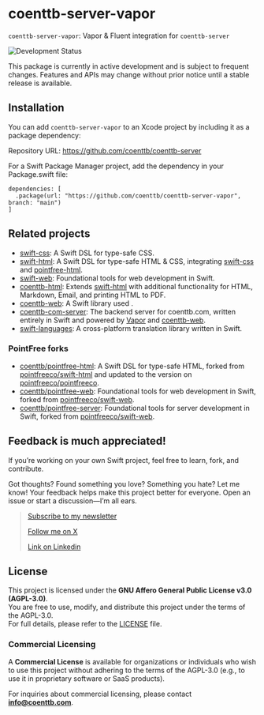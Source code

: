 # coenttb-server-vapor

`coenttb-server-vapor`: Vapor & Fluent integration for `coenttb-server`

![Development Status](https://img.shields.io/badge/status-active--development-blue.svg)

This package is currently in active development and is subject to frequent changes. Features and APIs may change without prior notice until a stable release is available.

## Installation

You can add `coenttb-server-vapor` to an Xcode project by including it as a package dependency:

Repository URL: https://github.com/coenttb/coenttb-server

For a Swift Package Manager project, add the dependency in your Package.swift file:
```
dependencies: [
  .package(url: "https://github.com/coenttb/coenttb-server-vapor", branch: "main")
]
```

## Related projects

* [swift-css](https://www.github.com/coenttb/swift-css): A Swift DSL for type-safe CSS.
* [swift-html](https://www.github.com/coenttb/swift-html): A Swift DSL for type-safe HTML & CSS, integrating [swift-css](https://www.github.com/coenttb/swift-css) and [pointfree-html](https://www.github.com/coenttb/pointfree-html).
* [swift-web](https://www.github.com/coenttb/swift-web): Foundational tools for web development in Swift.
* [coenttb-html](https://www.github.com/coenttb/coenttb-html): Extends [swift-html](https://www.github.com/coenttb/swift-html) with additional functionality for HTML, Markdown, Email, and printing HTML to PDF.
* [coenttb-web](https://www.github.com/coenttb/coenttb-web): A Swift library used .
* [coenttb-com-server](https://www.github.com/coenttb/coenttb-com-server): The backend server for coenttb.com, written entirely in Swift and powered by [Vapor](https://www.github.com/vapor/vapor) and [coenttb-web](https://www.github.com/coenttb/coenttb-web).
* [swift-languages](https://www.github.com/coenttb/swift-languages): A cross-platform translation library written in Swift.

### PointFree forks
* [coenttb/pointfree-html](https://www.github.com/coenttb/pointfree-html): A Swift DSL for type-safe HTML, forked from [pointfreeco/swift-html](https://www.github.com/pointfreeco/swift-html) and updated to the version on [pointfreeco/pointfreeco](https://github.com/pointfreeco/pointfreeco).
* [coenttb/pointfree-web](https://www.github.com/coenttb/pointfree-html): Foundational tools for web development in Swift, forked from  [pointfreeco/swift-web](https://www.github.com/pointfreeco/swift-web).
* [coenttb/pointfree-server](https://www.github.com/coenttb/pointfree-html): Foundational tools for server development in Swift, forked from  [pointfreeco/swift-web](https://www.github.com/pointfreeco/swift-web).

## Feedback is much appreciated!

If you’re working on your own Swift project, feel free to learn, fork, and contribute.

Got thoughts? Found something you love? Something you hate? Let me know! Your feedback helps make this project better for everyone. Open an issue or start a discussion—I’m all ears.

> [Subscribe to my newsletter](http://coenttb.com/en/newsletter/subscribe)
>
> [Follow me on X](http://x.com/coenttb)
> 
> [Link on Linkedin](https://www.linkedin.com/in/tenthijeboonkkamp)

## License

This project is licensed under the **GNU Affero General Public License v3.0 (AGPL-3.0)**.  
You are free to use, modify, and distribute this project under the terms of the AGPL-3.0.  
For full details, please refer to the [LICENSE](LICENSE) file.

### Commercial Licensing

A **Commercial License** is available for organizations or individuals who wish to use this project without adhering to the terms of the AGPL-3.0 (e.g., to use it in proprietary software or SaaS products).  

For inquiries about commercial licensing, please contact **info@coenttb.com**.
